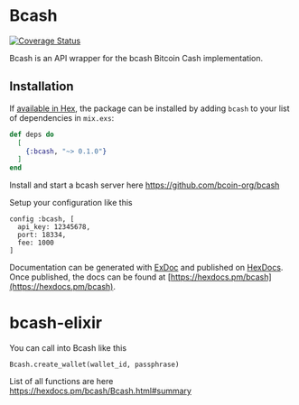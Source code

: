 # Bcash
[![Coverage Status](https://coveralls.io/repos/github/andrewcottage/bcash-elixir/badge.svg?branch=master)](https://coveralls.io/github/andrewcottage/bcash-elixir?branch=master)

Bcash is an API wrapper for the bcash Bitcoin Cash implementation.

## Installation

If [available in Hex](https://hex.pm/docs/publish), the package can be installed
by adding `bcash` to your list of dependencies in `mix.exs`:

```elixir
def deps do
  [
    {:bcash, "~> 0.1.0"}
  ]
end
```

Install and start a bcash server here https://github.com/bcoin-org/bcash

Setup your configuration like this
```
config :bcash, [
  api_key: 12345678,
  port: 18334,
  fee: 1000
]
```

Documentation can be generated with [ExDoc](https://github.com/elixir-lang/ex_doc)
and published on [HexDocs](https://hexdocs.pm). Once published, the docs can
be found at [https://hexdocs.pm/bcash](https://hexdocs.pm/bcash).

# bcash-elixir

You can call into Bcash like this

```
Bcash.create_wallet(wallet_id, passphrase)
```

List of all functions are here https://hexdocs.pm/bcash/Bcash.html#summary
